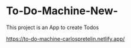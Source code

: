 # To-Do-Machine-New-


This project is an App to create Todos

https://to-do-machine-carlospretelin.netlify.app/
